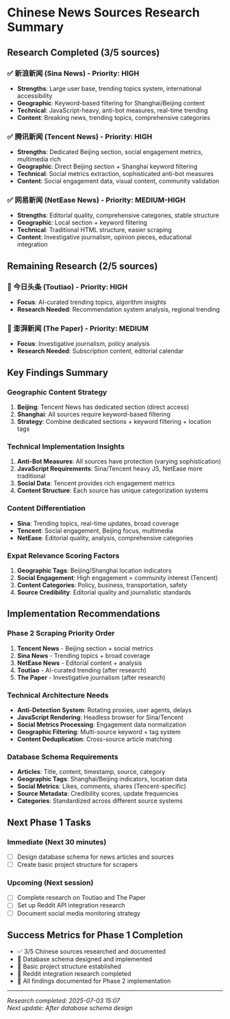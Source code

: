 # Chinese News Sources Research Summary

## Research Completed (3/5 sources)

### ✅ 新浪新闻 (Sina News) - Priority: HIGH

- **Strengths**: Large user base, trending topics system, international accessibility
- **Geographic**: Keyword-based filtering for Shanghai/Beijing content
- **Technical**: JavaScript-heavy, anti-bot measures, real-time trending
- **Content**: Breaking news, trending topics, comprehensive categories

### ✅ 腾讯新闻 (Tencent News) - Priority: HIGH

- **Strengths**: Dedicated Beijing section, social engagement metrics, multimedia rich
- **Geographic**: Direct Beijing section + Shanghai keyword filtering
- **Technical**: Social metrics extraction, sophisticated anti-bot measures
- **Content**: Social engagement data, visual content, community validation

### ✅ 网易新闻 (NetEase News) - Priority: MEDIUM-HIGH

- **Strengths**: Editorial quality, comprehensive categories, stable structure
- **Geographic**: Local section + keyword filtering
- **Technical**: Traditional HTML structure, easier scraping
- **Content**: Investigative journalism, opinion pieces, educational integration

## Remaining Research (2/5 sources)

### 🔄 今日头条 (Toutiao) - Priority: HIGH

- **Focus**: AI-curated trending topics, algorithm insights
- **Research Needed**: Recommendation system analysis, regional trending

### 🔄 澎湃新闻 (The Paper) - Priority: MEDIUM

- **Focus**: Investigative journalism, policy analysis
- **Research Needed**: Subscription content, editorial calendar

## Key Findings Summary

### Geographic Content Strategy

1. **Beijing**: Tencent News has dedicated section (direct access)
2. **Shanghai**: All sources require keyword-based filtering
3. **Strategy**: Combine dedicated sections + keyword filtering + location tags

### Technical Implementation Insights

1. **Anti-Bot Measures**: All sources have protection (varying sophistication)
2. **JavaScript Requirements**: Sina/Tencent heavy JS, NetEase more traditional
3. **Social Data**: Tencent provides rich engagement metrics
4. **Content Structure**: Each source has unique categorization systems

### Content Differentiation

- **Sina**: Trending topics, real-time updates, broad coverage
- **Tencent**: Social engagement, Beijing focus, multimedia
- **NetEase**: Editorial quality, analysis, comprehensive categories

### Expat Relevance Scoring Factors

1. **Geographic Tags**: Beijing/Shanghai location indicators
2. **Social Engagement**: High engagement = community interest (Tencent)
3. **Content Categories**: Policy, business, transportation, safety
4. **Source Credibility**: Editorial quality and journalistic standards

## Implementation Recommendations

### Phase 2 Scraping Priority Order

1. **Tencent News** - Beijing section + social metrics
2. **Sina News** - Trending topics + broad coverage
3. **NetEase News** - Editorial content + analysis
4. **Toutiao** - AI-curated trending (after research)
5. **The Paper** - Investigative journalism (after research)

### Technical Architecture Needs

- **Anti-Detection System**: Rotating proxies, user agents, delays
- **JavaScript Rendering**: Headless browser for Sina/Tencent
- **Social Metrics Processing**: Engagement data normalization
- **Geographic Filtering**: Multi-source keyword + tag system
- **Content Deduplication**: Cross-source article matching

### Database Schema Requirements

- **Articles**: Title, content, timestamp, source, category
- **Geographic Tags**: Shanghai/Beijing indicators, location data
- **Social Metrics**: Likes, comments, shares (Tencent-specific)
- **Source Metadata**: Credibility scores, update frequencies
- **Categories**: Standardized across different source systems

## Next Phase 1 Tasks

### Immediate (Next 30 minutes)

- [ ] Design database schema for news articles and sources
- [ ] Create basic project structure for scrapers

### Upcoming (Next session)

- [ ] Complete research on Toutiao and The Paper
- [ ] Set up Reddit API integration research
- [ ] Document social media monitoring strategy

## Success Metrics for Phase 1 Completion

- ✅ 3/5 Chinese sources researched and documented
- 🔄 Database schema designed and implemented
- 🔄 Basic project structure established
- 🔄 Reddit integration research completed
- 🔄 All findings documented for Phase 2 implementation

---

_Research completed: 2025-07-03 15:07_  
_Next update: After database schema design_
